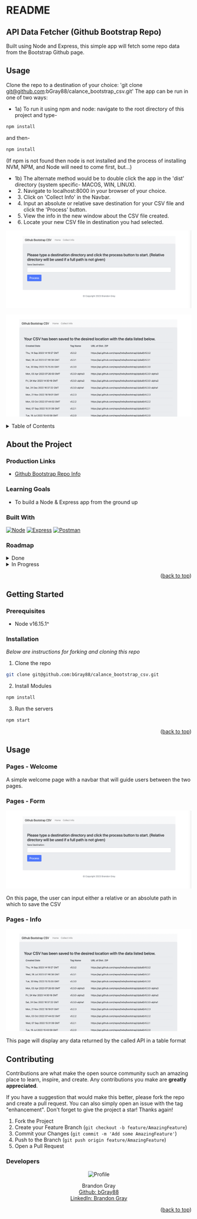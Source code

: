 # README
## API Data Fetcher (Github Bootstrap Repo)

Built using Node and Express, this simple app will fetch some repo data from the Bootstrap Github page.

## Usage
Clone the repo to a destination of your choice: 'git clone git@github.com:bGray88/calance_bootstrap_csv.git'
The app can be run in one of two ways:
* 1a) To run it using npm and node: navigate to the root directory of this project and type-
```sh
npm install
```
and then-
```sh
npm install
```
(If npm is not found then node is not installed and the process of installing NVM, NPM, and Node will need to come first, but...)
* 1b) The alternate method would be to double click the app in the 'dist' directory (system specific- MACOS, WIN, LINUX).
* 2) Navigate to localhost:8000 in your browser of your choice.
* 3) Click on 'Collect Info' in the Navbar.
* 4) Input an absolute or relative save destination for your CSV file and click the 'Process' button.
* 5) View the info in the new window about the CSV file created.
* 6) Locate your new CSV file in destination you had selected.

![alt text](src/public/images/readme/readme-sample-form.png)

![alt text](src/public/images/readme/readme-sample-info.png)

<a name="readme-top"></a>

<details>
  <summary>Table of Contents</summary>
  <ul list-style-position="inside">
    <li>
      <a href="#about-the-project">About The Project</a>
      <ul>
        <li><a href="#learning-goals">Learning Goals</a></li>
        <li><a href="#built-with">Built With</a></li>
        <li><a href="#roadmap">Roadmap</a></li>
      </ul>
    </li>
    <li>
      <a href="#getting-started">Getting Started</a>
      <ul>
        <li><a href="#prerequisites">Prerequisites</a></li>
        <li><a href="#installation">Installation</a></li>
      </ul>
    </li>
    <li>
      <a href="#usage">Usage</a>
      <ul>
        <li><a href="#endpoints">Endpoints</a></li>
      </ul>
    </li>
    <li>
      <a href="#contributing">Contributing</a>
      <ul>
        <li><a href="#developers">Developers</a></li>
        <li><a href="#project-managers-instructors">Project Managers-Instructors</a></li>
      </ul>
    </li>
  </ol>
</details>

## About the Project
  
  ### Production Links
  
  * [Github Bootstrap Repo Info](https://github.com/bGray88/calance_bootstrap_csv) <br>

  ### Learning Goals

  * To build a Node & Express app from the ground up

  ### Built With

  [![Node]][Node-url] [![Express]][Express-url] [![Postman]][Postman-url]

  ### Roadmap
  <details>
    <summary>Done</summary>
    - [x] Add Readme<br>
    - [x] Setup Repo and Push to Github<br>
    - [x] Readme: Outlines the learning goals<br>
    - [x] Readme: Clone and Setup<br>
  </details>
  <details>
    <summary>In Progress</summary>
  </details>

  <p align="right">(<a href="#readme-top">back to top</a>)</p>

## Getting Started

  ### Prerequisites

  * Node v16.15.1^

  ### Installation

  _Below are instructions for forking and cloning this repo_

1. Clone the repo
  ```sh
  git clone git@github.com:bGray88/calance_bootstrap_csv.git
  ```
  2. Install Modules
  ```sh
  npm install
  ```
  3. Run the servers
  ```sh
  npm start
  ```

  <p align="right">(<a href="#readme-top">back to top</a>)</p>

## Usage
  
  ### Pages - Welcome
  
  A simple welcome page with a navbar that will guide users between the two pages.

  ### Pages - Form

  ![alt text](src/public/images/readme/readme-sample-form.png)

  On this page, the user can input either a relative or an absolute path in which to save the CSV

  ### Pages - Info

  ![alt text](src/public/images/readme/readme-sample-info.png)

  This page will display any data returned by the called API in a table format

## Contributing

  Contributions are what make the open source community such an amazing place to learn, inspire, and create. Any contributions you make are **greatly appreciated**.

  If you have a suggestion that would make this better, please fork the repo and create a pull request. You can also simply open an issue with the tag "enhancement".
  Don't forget to give the project a star! Thanks again!

  1. Fork the Project
  2. Create your Feature Branch (`git checkout -b feature/AmazingFeature`)
  3. Commit your Changes (`git commit -m 'Add some AmazingFeature'`)
  4. Push to the Branch (`git push origin feature/AmazingFeature`)
  5. Open a Pull Request

  ### Developers

  <div align="center">
    <img src="https://avatars.githubusercontent.com/u/111726505?v=4" alt="Profile" width="80" height="80">
    <p align="center">
      Brandon Gray<br>
      <a href="https://github.com/bGray88">Github: bGray88</a><br>
      <a href="https://www.linkedin.com/in/brandon-gray-67903689/">LinkedIn: Brandon Gray</a>
    </p>
  </div>

  <p align="right">(<a href="#readme-top">back to top</a>)</p>

  [Node]: https://img.shields.io/badge/Node.js-43853D?style=flat&logo=node.js&logoColor=white
  [Node-url]: https://nodejs.org/en/
  [Express]: https://img.shields.io/badge/Express.js-404D59?flat&logo
  [Express-url]: https://expressjs.com/
  [Postman]: https://img.shields.io/badge/-Postman-FF6C37?style=flat&logo=postman&logoColor=white
  [Postman-url]: https://www.postman.com/
